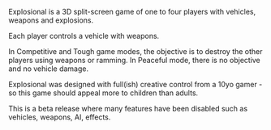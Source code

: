 Explosional is a 3D split-screen game of one to four players with vehicles, weapons and explosions. 

Each player controls a vehicle with weapons.

In Competitive and Tough game modes, the objective is to destroy the other players using weapons or ramming. 
In Peaceful mode, there is no objective and no vehicle damage.

Explosional was designed with full(ish) creative control from a 10yo gamer - so this game should appeal more to children than adults. 

This is a beta release where many features have been disabled such as vehicles, weapons, AI, effects. 